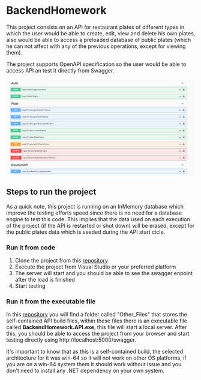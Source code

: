 # BackendHomework

This project consists on an API for restaurant plates of different types in which the user would be able to create, edit, view and delete his own plates, also would be able to access a preloaded database of public plates (which he can not affect with any of the previous operations, except for viewing them). 

The project supports OpenAPI specification so the user would be able to access API an test it directly from Swagger.

![SwaggerEnpoints](https://github.com/jhondbvDev/BackendHomework/blob/master/README_Images/SwaggerEnpoints.png)

## Steps to run the project

As a quick note, this project is running on an InMemory database which improve the testing efforts speed since there is no need for a database engine to test this code. This implies that the data used on each execution of the project (if the API is restarted or shut down) will be erased, except for the public plates data which is seeded during the API start cicle. 

### Run it from code

1. Clone the project from this [repository](https://github.com/jhondbvDev/BackendHomework)
2. Execute the project from Visual Studio or your preferred platform
3. The server will start and you should be able to see the swagger enpoint after the load is finished
4. Start testing

### Run it from the executable file

In this [repository](https://github.com/jhondbvDev/BackendHomework) you will find a folder called "Other_Files" that stores the self-contained API build files, within these files there is an executable file called **BackendHomework.API.exe**, this file will start a local server. After this, you should be able to access the project from your browser and start testing directly using http://localhost:5000/swagger.

It's important to know that as this is a self-contained build, the selected architecture for it was win-64 so it will not work on other OS platforms, if you are on a win-64 system them it should work without issue and you don't need to install any .NET dependency on your own system.



